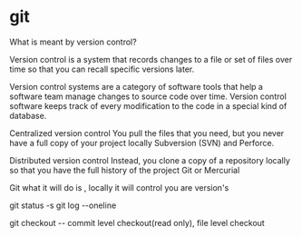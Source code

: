 # git

What is meant by version control?

Version control is a system that records changes to a file or set of files over time 
so that you can recall specific versions later.


Version control systems are a category of software tools that help a software team manage changes to source code over time. 
Version control software keeps track of every modification to the code in a special kind of database.

Centralized version control
You pull the files that you need, but you never have a full copy of your project locally
 Subversion (SVN) and Perforce.

Distributed version control
Instead, you clone a copy of a repository locally so that you have the full history of the project
Git or Mercurial


Git what it will do is , locally it will control you are version's

git status -s
git log --oneline

git checkout -- commit level checkout(read only), file level checkout
